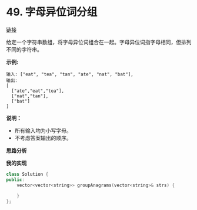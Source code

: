 # 49. 字母异位词分组

[链接](https://leetcode-cn.com/problems/group-anagrams/description/)

给定一个字符串数组，将字母异位词组合在一起。字母异位词指字母相同，但排列不同的字符串。

**示例:**

```
输入: ["eat", "tea", "tan", "ate", "nat", "bat"],
输出:
[
  ["ate","eat","tea"],
  ["nat","tan"],
  ["bat"]
]
```

**说明：**

- 所有输入均为小写字母。
- 不考虑答案输出的顺序。

**思路分析**

**我的实现**

```c++
class Solution {
public:
    vector<vector<string>> groupAnagrams(vector<string>& strs) {
        
    }
};
```


